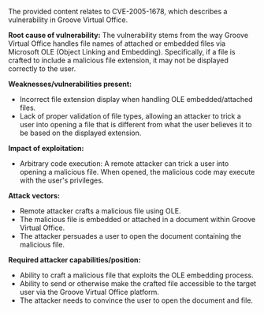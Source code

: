 The provided content relates to CVE-2005-1678, which describes a vulnerability in Groove Virtual Office.

**Root cause of vulnerability:**
The vulnerability stems from the way Groove Virtual Office handles file names of attached or embedded files via Microsoft OLE (Object Linking and Embedding). Specifically, if a file is crafted to include a malicious file extension, it may not be displayed correctly to the user.

**Weaknesses/vulnerabilities present:**
- Incorrect file extension display when handling OLE embedded/attached files.
- Lack of proper validation of file types, allowing an attacker to trick a user into opening a file that is different from what the user believes it to be based on the displayed extension.

**Impact of exploitation:**
- Arbitrary code execution: A remote attacker can trick a user into opening a malicious file. When opened, the malicious code may execute with the user's privileges.

**Attack vectors:**
- Remote attacker crafts a malicious file using OLE.
- The malicious file is embedded or attached in a document within Groove Virtual Office.
- The attacker persuades a user to open the document containing the malicious file.

**Required attacker capabilities/position:**
- Ability to craft a malicious file that exploits the OLE embedding process.
- Ability to send or otherwise make the crafted file accessible to the target user via the Groove Virtual Office platform.
- The attacker needs to convince the user to open the document and file.